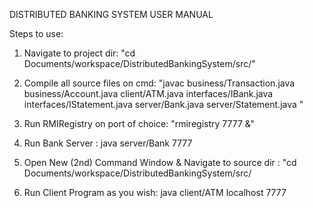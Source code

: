 DISTRIBUTED BANKING SYSTEM USER MANUAL

Steps to use:

1. Navigate to project dir: "cd Documents/workspace/DistributedBankingSystem/src/"

2. Compile all source files on cmd: "javac business/Transaction.java business/Account.java client/ATM.java interfaces/IBank.java interfaces/IStatement.java server/Bank.java server/Statement.java "

3. Run RMIRegistry on port of choice: "rmiregistry 7777 &"

4. Run Bank Server : java server/Bank 7777

5. Open New (2nd) Command Window & Navigate to source dir : "cd Documents/workspace/DistributedBankingSystem/src/

6. Run Client Program as you wish: java client/ATM localhost 7777

